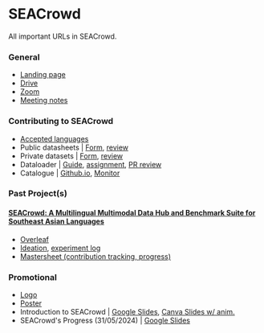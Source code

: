 # SEACrowd

All important URLs in SEACrowd.

### General
- [Landing page](https://github.com/SEACrowd)
- [Drive](https://drive.google.com/drive/folders/1QBs6tvUm3v_eLrUll59IlV72umY4Lylj?usp=sharing)
- [Zoom](https://nus-sg.zoom.us/my/holylovenia)
- [Meeting notes](https://docs.google.com/document/d/1dU33bL8adwM-L_ynI_UUuuntKhUzoalQ1o6CD26rLUo/edit?usp=sharing)

### Contributing to SEACrowd
- [Accepted languages](https://github.com/SEACrowd/seacrowd-datahub/blob/master/LANGUAGES.md)
- Public datasheets | [Form](https://form.jotform.com/team/232952680898069/seacrowd-sea-datasets), [review](https://docs.google.com/spreadsheets/d/1aIAwzMgDdXQUr2A_A_sC3ShEjQky-gYEzqB1TbPzdjA/edit?usp=sharing)
- Private datasets | [Form](https://form.jotform.com/team/232952680898069/seacrowd-paper-with-private-dataset), [review](https://docs.google.com/spreadsheets/d/16J2U7lPGNDxmPe7NR1q8PvY0Po_O2l8D_jo3qm53Qek/edit?usp=sharing)
- Dataloader | [Guide](https://github.com/SEACrowd/seacrowd-datahub/blob/master/DATALOADER.md), [assignment](https://github.com/orgs/SEACrowd/projects/1), [PR review](https://github.com/SEACrowd/seacrowd-datahub/pulls)
- Catalogue | [Github.io](https://seacrowd.github.io/seacrowd-catalogue/), [Monitor](https://docs.google.com/spreadsheets/d/1ibbywsC1tQ_sLPX8bUAjC-vrTrUqZgZA46W_sxWw4Ss/edit?usp=sharing)

### Past Project(s)

#### [SEACrowd: A Multilingual Multimodal Data Hub and Benchmark Suite for Southeast Asian Languages](https://github.com/SEACrowd#seacrowd-a-multilingual-multimodal-data-hub-and-benchmark-suite-for-southeast-asian-languages)
- [Overleaf](https://www.overleaf.com/read/pdcfcsbsjhsz#18c3dc)
- [Ideation](https://docs.google.com/document/d/1EDRGpUgFd0lKAU_6-m4tATJtKUr-h3kGyl0Vgmr-B5o/edit?usp=sharing), [experiment log](https://docs.google.com/spreadsheets/d/1CEk8HTHDAEvr32uTNsgGPaKW6K31aDGhPsAVwaJGxvg/edit?usp=sharing)
- [Mastersheet (contribution tracking, progress)](https://docs.google.com/spreadsheets/d/1TEkvsAyywltOxWxlR3P8nXA5BFHGBKYECrzrGMLlwBA/edit?usp=sharing)

### Promotional
- [Logo](https://drive.google.com/drive/folders/1O8Eak-EZ9301SN-WQi9rKFdPPlNGVykg?usp=sharing)
- [Poster](https://drive.google.com/file/d/1SHwCYHdSdZsvgE4Ad4o1411Mg9Can1cX/view?usp=sharing)
- Introduction to SEACrowd | [Google Slides](https://docs.google.com/presentation/d/1Nbbytr1iLvC_AaGQjBAmXWtxyZ8bnT2Nu9jFXRmrInA/edit?usp=sharing), [Canva Slides w/ anim.](https://www.canva.com/design/DAFyx82o05w/XlWnBezgRYJUUzvZLTTVbA/edit)
- SEACrowd's Progress (31/05/2024) | [Google Slides](https://docs.google.com/presentation/d/1wxzn073Tp-cY8C-12B5FRZDQuqNUp0FMpLoUxh-41JY/edit?usp=sharing)
